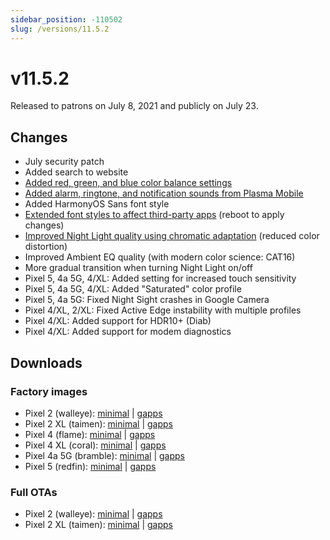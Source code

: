 ```yaml
---
sidebar_position: -110502
slug: /versions/11.5.2
---
```


# v11.5.2

Released to patrons on July 8, 2021 and publicly on July 23.

## Changes

- July security patch
- Added search to website
- [Added red, green, and blue color balance settings](../../discover/screenshots.mdx#customization)
- [Added alarm, ringtone, and notification sounds from Plasma Mobile](../../discover/screenshots.mdx#sounds)
- Added HarmonyOS Sans font style
- [Extended font styles to affect third-party apps](../../discover/screenshots.mdx#customization) (reboot to apply changes)
- [Improved Night Light quality using chromatic adaptation](../../discover/screenshots.mdx#night-light-improvements) (reduced color distortion)
- Improved Ambient EQ quality (with modern color science: CAT16)
- More gradual transition when turning Night Light on/off
- Pixel 5, 4a 5G, 4/XL: Added setting for increased touch sensitivity
- Pixel 5, 4a 5G, 4/XL: Added "Saturated" color profile
- Pixel 5, 4a 5G: Fixed Night Sight crashes in Google Camera
- Pixel 4/XL, 2/XL: Fixed Active Edge instability with multiple profiles
- Pixel 4/XL: Added support for HDR10+ (Diab)
- Pixel 4/XL: Added support for modem diagnostics

## Downloads

### Factory images

- Pixel 2 (walleye): [minimal](https://github.com/ProtonAOSP/android_device_google_wahoo/releases/download/v11.5.2/proton-aosp_walleye-factory_11.5.2.zip) | [gapps](https://github.com/ProtonAOSP/android_device_google_wahoo/releases/download/v11.5.2/proton-aosp_walleye-factory_11.5.2-gapps.zip)
- Pixel 2 XL (taimen): [minimal](https://github.com/ProtonAOSP/android_device_google_wahoo/releases/download/v11.5.2/proton-aosp_taimen-factory_11.5.2.zip) | [gapps](https://github.com/ProtonAOSP/android_device_google_wahoo/releases/download/v11.5.2/proton-aosp_taimen-factory_11.5.2-gapps.zip)
- Pixel 4 (flame): [minimal](https://github.com/ProtonAOSP/android_device_google_floral/releases/download/v11.5.2/proton-aosp_flame-factory_11.5.2.zip) | [gapps](https://github.com/ProtonAOSP/android_device_google_floral/releases/download/v11.5.2/proton-aosp_flame-factory_11.5.2-gapps.zip)
- Pixel 4 XL (coral): [minimal](https://github.com/ProtonAOSP/android_device_google_floral/releases/download/v11.5.2/proton-aosp_coral-factory_11.5.2.zip) | [gapps](https://github.com/ProtonAOSP/android_device_google_floral/releases/download/v11.5.2/proton-aosp_coral-factory_11.5.2-gapps.zip)
- Pixel 4a 5G (bramble): [minimal](https://github.com/ProtonAOSP/android_device_google_redbull/releases/download/v11.5.2/proton-aosp_bramble-factory_11.5.2.zip) | [gapps](https://github.com/ProtonAOSP/android_device_google_redbull/releases/download/v11.5.2/proton-aosp_bramble-factory_11.5.2-gapps.zip)
- Pixel 5 (redfin): [minimal](https://github.com/ProtonAOSP/android_device_google_redbull/releases/download/v11.5.2/proton-aosp_redfin-factory_11.5.2.zip) | [gapps](https://github.com/ProtonAOSP/android_device_google_redbull/releases/download/v11.5.2/proton-aosp_redfin-factory_11.5.2-gapps.zip)

### Full OTAs

- Pixel 2 (walleye): [minimal](https://github.com/ProtonAOSP/android_device_google_wahoo/releases/download/v11.5.2/proton-aosp_walleye-ota_11.5.2.zip) | [gapps](https://github.com/ProtonAOSP/android_device_google_wahoo/releases/download/v11.5.2/proton-aosp_walleye-ota_11.5.2-gapps.zip)
- Pixel 2 XL (taimen): [minimal](https://github.com/ProtonAOSP/android_device_google_wahoo/releases/download/v11.5.2/proton-aosp_taimen-ota_11.5.2.zip) | [gapps](https://github.com/ProtonAOSP/android_device_google_wahoo/releases/download/v11.5.2/proton-aosp_taimen-ota_11.5.2-gapps.zip)
